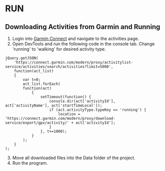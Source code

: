 # RUN

## Downloading Activities from Garmin and Running

1. Login into [Garmin Connect]() and navigate to the activities page.
2. Open DevTools and run the following code in the console tab. Change 'running' to 'walking' for desired activity type.

```
jQuery.getJSON(
    'https://connect.garmin.com/modern/proxy/activitylist-service/activities/search/activities?limit=5000',
    function(act_list)
    {
        var t=0;
        act_list.forEach(
        function(act)
            {
                setTimeout(function() {
                    console.dir(act['activityId'], act['activityName'], act['startTimeLocal']);
                    if (act.activityType.typeKey == 'running') {
                        location = 'https://connect.garmin.com/modern/proxy/download-service/export/gpx/activity/' + act['activityId'];
                    }
                }, t+=1000);
            }
        );
    }
);
```

3. Move all downloaded files into the Data folder of the project.
4. Run the program.